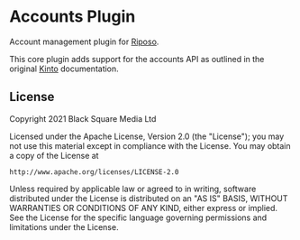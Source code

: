 # Accounts Plugin

Account management plugin for [Riposo](https://github.com/riposo/riposo).

This core plugin adds support for the accounts API as outlined in the
original [Kinto](https://docs.kinto-storage.org/en/stable/api/1.x/accounts.html)
documentation.

## License

Copyright 2021 Black Square Media Ltd

Licensed under the Apache License, Version 2.0 (the "License");
you may not use this material except in compliance with the License.
You may obtain a copy of the License at

    http://www.apache.org/licenses/LICENSE-2.0

Unless required by applicable law or agreed to in writing, software
distributed under the License is distributed on an "AS IS" BASIS,
WITHOUT WARRANTIES OR CONDITIONS OF ANY KIND, either express or implied.
See the License for the specific language governing permissions and
limitations under the License.
